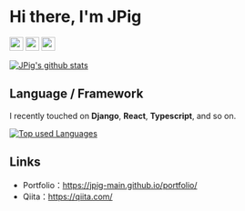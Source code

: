 # Hi there, I'm JPig

<img src="https://img.shields.io/badge/　Age　-　18　-red.svg" height="24px" /> <img src="https://img.shields.io/badge/　School　-　NIT,Nagano College　-green.svg" height="24px" /> <img src="https://img.shields.io/badge/　Department　-　18J　-blue.svg" height="24px" />

[![JPig's github stats](https://github-readme-stats.vercel.app/api?username=JPig-Main&count_private=true&show_icons=true&theme=tokyonight)](https://github.com/JPig-Main/)

## Language / Framework

I recently touched on __Django__, __React__, __Typescript__, and so on.

[![Top used Languages](https://github-readme-stats.vercel.app/api/top-langs/?username=JPig-Main&layout=compact&theme=tokyonight)](https://github.com/JPig-Main/)

## Links

- Portfolio：https://jpig-main.github.io/portfolio/
- Qiita：https://qiita.com/
